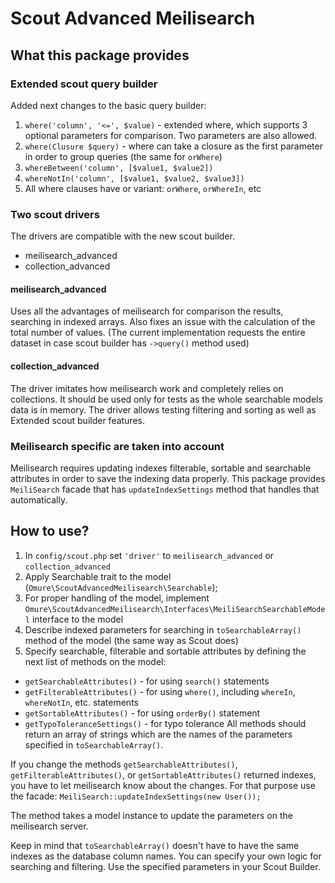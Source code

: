 # Scout Advanced Meilisearch

## What this package provides

### Extended scout query builder
Added next changes to the basic query builder:
1) ```where('column', '<=', $value)``` - extended where, which supports 3 optional parameters for comparison. 
Two parameters are also allowed.
2) ```where(Clusure $query)``` - where can take a closure as the first parameter in order to group queries (the same for ```orWhere```)
3) ```whereBetween('column', [$value1, $value2])```
4) ```whereNotIn('column', [$value1, $value2, $value3])```
5) All where clauses have or variant: ```orWhere```, ```orWhereIn```, etc

### Two scout drivers

The drivers are compatible with the new scout builder.

- meilisearch_advanced
- collection_advanced

#### meilisearch_advanced
Uses all the advantages of meilisearch for comparison the results, searching in indexed arrays.
Also fixes an issue with the calculation of the total number of values. 
(The current implementation requests the entire dataset in case scout builder has ```->query()``` method used)

#### collection_advanced
The driver imitates how meilisearch work and completely relies on collections. It should be used
only for tests as the whole searchable models data is in memory.
The driver allows testing filtering and sorting as well as Extended scout builder features.


### Meilisearch specific are taken into account
Meilisearch requires updating indexes filterable, sortable and searchable attributes in order to save the indexing data properly.
This package provides ```MeiliSearch``` facade that has ```updateIndexSettings``` method that handles that automatically.

## How to use?

1) In ```config/scout.php``` set ```'driver'``` to ```meilisearch_advanced``` or ```collection_advanced```
2) Apply Searchable trait to the model (```Omure\ScoutAdvancedMeilisearch\Searchable```);
3) For proper handling of the model, implement ```Omure\ScoutAdvancedMeilisearch\Interfaces\MeiliSearchSearchableModel``` interface to the model
4) Describe indexed parameters for searching in ```toSearchableArray()``` method of the model (the same way as Scout does)
5) Specify searchable, filterable and sortable attributes by defining the next list of methods on the model:
- ```getSearchableAttributes()``` - for using ```search()``` statements
- ```getFilterableAttributes()``` - for using ```where()```, including ```whereIn```, ```whereNotIn```, etc. statements
- ```getSortableAttributes()``` - for using ```orderBy()``` statement
- ```getTypoToleranceSettings()``` - for typo tolerance
All methods should return an array of strings which are the names of the parameters specified in ```toSearchableArray()```.

If you change the methods ```getSearchableAttributes()```, ```getFilterableAttributes()```, or ```getSortableAttributes()```
returned indexes, you have to let meilisearch know about the changes. For that purpose use the facade:
```MeiliSearch::updateIndexSettings(new User());```

The method takes a model instance to update the parameters on the meilisearch server.

Keep in mind that ```toSearchableArray()``` doesn't have to have the same indexes as the database column names.
You can specify your own logic for searching and filtering. Use the specified parameters in your Scout Builder.


